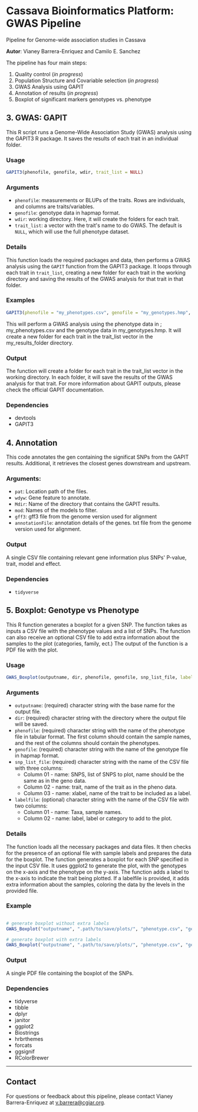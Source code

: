 # Cassava Bioinformatics Platform: GWAS Pipeline
Pipeline for Genome-wide association studies in Cassava

**Autor**: Vianey Barrera-Enriquez and Camilo E. Sanchez

The pipeline has four main steps:

1. Quality control (*in progress*)
2. Population Structure and Covariable selection (*in progress*)
3. GWAS Analysis using GAPIT
4. Annotation of results (*in progress*)
5. Boxplot of significant markers genotypes vs. phenotype  

## 3. GWAS: GAPIT

This R script runs a Genome-Wide Association Study (GWAS) analysis using the GAPIT3 R package. It saves the results of each trait in an individual folder.

### Usage

```R
GAPIT3(phenofile, genofile, wdir, trait_list = NULL)
```

### Arguments

- `phenofile`: measurements or BLUPs of the traits. Rows are individuals, and columns are traits/variables.
- `genofile`: genotype data in hapmap format.
- `wdir`: working directory. Here, it will create the folders for each trait.
- `trait_list`: a vector with the trait's name to do GWAS. The default is `NULL`, which will use the full phenotype dataset.

### Details

This function loads the required packages and data, then performs a GWAS analysis using the `GAPIT` function from the GAPIT3 package. It loops through each trait in `trait_list`, creating a new folder for each trait in the working directory and saving the results of the GWAS analysis for that trait in that folder.

### Examples

```R
GAPIT3(phenofile = "my_phenotypes.csv", genofile = "my_genotypes.hmp", wdir = "my_results_folder", trait_list = c("Trait1", "Trait2", "Trait3"))
```

This will perform a GWAS analysis using the phenotype data in ; my_phenotypes.csv and the genotype data in my_genotypes.hmp. It will create a new folder for each trait in the trait_list vector in the my_results_folder directory.

### Output
The function will create a folder for each trait in the trait_list vector in the working directory. In each folder, it will save the results of the GWAS analysis for that trait. For more information about GAPIT outputs, please check the official GAPIT documentation. 

### Dependencies
- devtools
- GAPIT3

## 4. Annotation

This code annotates the gen containing the significat SNPs from the GAPIT results. Additional, it retrieves the closest genes downstream and upstream.

### Arguments:
- `pat`: Location path of the files.
- `wdyw`: Gene feature to annotate.
- `Mdir`: Name of the directory that contains the GAPIT results.
- `mod`: Names of the models to filter.
- `gff3`: gff3 file from the genome version used for alignment
- `annotationFile`: annotation details of the genes. txt file from the genome version used for alignment. 

### Output
A single CSV file containing relevant gene information plus SNPs' P-value, trait, model and effect. 

### Dependencies
- `tidyverse`

## 5. Boxplot: Genotype vs Phenotype

This R function generates a boxplot for a given SNP. The function takes as inputs a CSV file with the phenotype values and a list of SNPs. The function can also receive an optional CSV file to add extra information about the samples to the plot (categories, family, ect.) The output of the function is a PDF file with the plot.

### Usage

```R
GWAS_Boxplot(outputname, dir, phenofile, genofile, snp_list_file, labelfile = NULL)
```

### Arguments
- `outputname`: (required) character string with the base name for the output file.
- `dir`: (required) character string with the directory where the output file will be saved.
- `phenofile`: (required) character string with the name of the phenotype file in tabular format. The first column should contain the sample names, and the rest of the columns should contain the phenotypes.
- `genofile`: (required) character string with the name of the genotype file in hapmap format.
- `snp_list_file`: (required) character string with the name of the CSV file with three columns:
    - Column 01 - name: SNPS, list of SNPS to plot, name should be the same as in the geno data.
    - Column 02 - name: trait, name of the trait as in the pheno data.
    - Column 03 - name: xlabel, name of the trait to be included as a label.
- `labelfile`: (optional) character string with the name of the CSV file with two columns:
    - Column 01 - name: Taxa, sample names.
    - Column 02 - name: label, label or category to add to the plot.


### Details

The function loads all the necessary packages and data files. It then checks for the presence of an optional file with sample labels and prepares the data for the boxplot. The function generates a boxplot for each SNP specified in the input CSV file. It uses ggplot2 to generate the plot, with the genotypes on the x-axis and the phenotype on the y-axis. The function adds a label to the x-axis to indicate the trait being plotted. If a labelfile is provided, it adds extra information about the samples, coloring the data by the levels in the provided file.

### Example

```R

# generate boxplot without extra labels
GWAS_Boxplot("outputname", ".path/to/save/plots/", "phenotype.csv", "genotype.hmp", "snp_list.csv")

# generate boxplot with extra labels
GWAS_Boxplot("outputname", ".path/to/save/plots/", "phenotype.csv", "genotype.hmp", "snp_list.csv", "labelfile.csv")

```

### Output
A single PDF file containing the boxplot of the SNPs. 

### Dependencies
- tidyverse
- tibble
- dplyr
- janitor
- ggplot2
- Biostrings
- hrbrthemes
- forcats
- ggsignif
- RColorBrewer

---

## Contact
For questions or feedback about this pipeline, please contact Vianey Barrera-Enriquez at v.barrera@cgiar.org.
